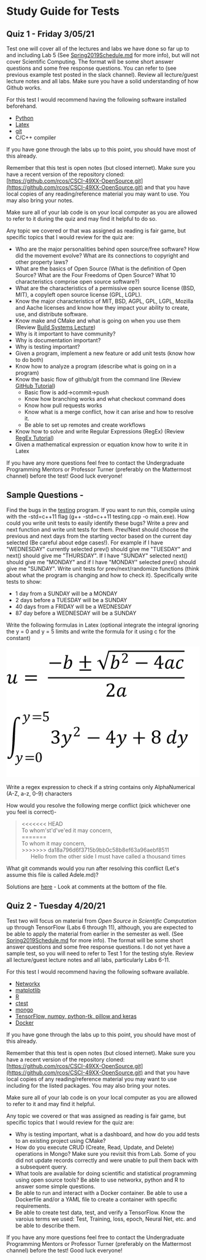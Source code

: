# Study Guide for Tests

## Quiz 1 - Friday 3/05/21

Test one will cover all of the lectures and labs we have done so far up to and including Lab 5
(See [Spring2019Schedule.md](Spring2019Schedule.md) for more info), but will not cover Scientific Computing.
The format will be some short answer questions and some free response
questions. You can refer to  (see previous example test posted
in the slack channel). Review all lecture/guest lecture notes and all labs. Make sure
you have a solid understanding of how Github works.

For this test I would recommend having the following software installed beforehand.

* [Python](https://www.python.org/downloads/)
* [Latex](https://www.latex-project.org/get/)
* [git](https://git-scm.com)
* C/C++ compiler

If you have gone through the labs up to this point, you should have most of this already. 

Remember that this test is open notes (but closed internet). Make sure you have a recent version of the repository cloned: [https://github.com/rcos/CSCI-49XX-OpenSource.git](https://github.com/rcos/CSCI-49XX-OpenSource.git) and that you have local copies of any reading/reference material you may want to use. You may also bring
your notes.

Make sure all of your lab code is on your local computer as you are allowed to refer to it during the quiz and may
find it helpful to do so.
	
Any topic we covered or that was assigned as reading is fair game, but specific topics that I would review for the quiz are:

* Who are the major personalities behind open source/free software? How did the movement evolve? What are its connections to copyright and other property laws? 
* What are the basics of Open Source (What is the definition of Open Source? What are the Four Freedoms of Open Source? What 10 characteristics comprise open source software?)
* What are the characteristics of a permissive open source license (BSD, MIT), a copyleft open source license (GPL, LGPL).
* Know the major characteristics of MIT, BSD, AGPL, GPL, LGPL, Mozilla and Aache licenses and know how they impact your ability to create, use, and distribute software.
* Know make and CMake and what is going on when you use them (Review [Build Systems Lecture](../Modules/BuildSystems/BuildSystems.pdf))
* Why is it important to have community? 
* Why is documentation important?
* Why is testing important? 
* Given a program, implement a new feature or add unit tests (know how to do both)
* Know how to analyze a program (describe what is going on in a program)
* Know the basic flow of github/git from the command line (Review [GitHub Tutorial](https://try.github.io/levels/1/challenges/1))
	* Basic flow is add->commit->push
	* Know how branching works and what checkout command does
	* Know how pull requests works
	* Know what is a merge conflict, how it can arise and how to resolve it.
	* Be able to set up remotes and create workflows
* Know how to solve and write Regular Expressions (RegEx) (Review [RegEx Tutorial](https://regexone.com/))
* Given a mathematical expression or equation know how to write it in Latex

If you have any more questions feel free to contact the Undergraduate Programming Mentors
or Professor Turner (preferably on the Mattermost channel) before the test! Good luck everyone!

## Sample Questions - 

Find the bugs in the [testing](testing.cpp) program. If you want to
run this, compile using with the -std=c++11 flag (g++ -std=c++11 testing.cpp -o main.exe). How could you write
unit tests to easily identify these bugs? Write a prev and next function and
write unit tests for them. Prev/Next should choose the previous and next
days from the starting vector based on the current day
selected (Be careful about edge cases!). For example if I have "WEDNESDAY" currently selected prev()
should give me "TUESDAY" and next() should give me "THURSDAY". If I have "SUNDAY" selected
next() should give me "MONDAY" and if I have "MONDAY" selected prev() should give me "SUNDAY". Write unit tests for
prev/next/randomize functions (think about what the program is changing
and how to check it). 
Specifically write tests to show:

* 1 day from a SUNDAY will be a MONDAY
* 2 days before a TUESDAY will be a SUNDAY
* 40 days from a FRIDAY will be a WEDNESDAY
* 87 day before a WEDNESDAY will be a SUNDAY

Write the following formulas in Latex (optional integrate the integral ignoring the y = 0 and y = 5 limits and write the formula for it 
using c for the constant) 

![Formulas](Photos/equations.png)

Write a regex expression to check if a string contains only AlphaNumerical (A-Z, a-z, 0-9) characters

How would you resolve the following merge conflict (pick whichever one you feel is correct)-

<blockquote>
	<p> 
		<<<<<<< HEAD
		<br />
		To whom'st'd've'ed it may concern, 
		<br />
		=======
		<br />
		To whom it may concern, 
		<br />
		>>>>>>> da18a796d6f3715b9bb0c58b8ef63a96aebf8511
		<br />
		 &nbsp;&nbsp;&nbsp;&nbsp;&nbsp; Hello from the other side I must have called a thousand times
	</p>
 </blockquote>
 What git commands would you run after resolving this conflict (Let's assume this file is called
 Adele.md)?

Solutions are [here](testing_solution.cpp) - Look at comments at the bottom of the file.

## Quiz 2 - Tuesday 4/20/21

Test two will focus on material from *Open Source in Scientific Computation* up through TensorFlow (Labs 6 through 11), although, you are expected to be able to apply the material from earlier in the semester as well.
(See [Spring2019Schedule.md](Spring2019Schedule.md) for more info).
The format will be some short answer questions and some free response
questions. I do not yet have a sample test, so you will need to refer to Test 1 for the testing style. Review all lecture/guest lecture notes and all labs, particularly Labs 6-11.

For this test I would recommend having the following software available.

* [Networkx](https://networkx.github.io/)
* [matplotlib](http://matplotlib.org/)
* [R](https://www.r-project.org/)
* [ctest](http://cmake.org)
* [mongo](https://docs.mongodb.org/manual/installation/)
* [TensorFlow, numpy, python-tk, pillow and keras](https://github.com/rcos/CSCI-49XX-OpenSource/blob/master/Modules/TensorFlow/Lab-TensorFlow.md)
* [Docker](http://tinyurl.com/docker19)

If you have gone through the labs up to this point, you should have most of this already. 

Remember that this test is open notes (but closed internet). Make sure you have a recent version of the repository cloned: [https://github.com/rcos/CSCI-49XX-OpenSource.git](https://github.com/rcos/CSCI-49XX-OpenSource.git) and that you have local copies of any reading/reference material you may want to use including for the listed packages. You may also bring
your notes.

Make sure all of your lab code is on your local computer as you are allowed to refer to it and may
find it helpful.
	
Any topic we covered or that was assigned as reading is fair game, but specific topics that I would review for the quiz are:

* Why is testing important, what is a dashboard, and how do you add tests to an existing project using CMake?
* How do you execute CRUD (Create, Read, Update, and Delete) operations in Mongo? Make sure you revisit this from Lab. Some of you did not update records correctly and were unable to pull them back with a subsequent query.
* What tools are available for doing scientific and statistical programming using open source tools? Be able to use networkx, python and R to answer some simple questions.
* Be able to run and interact with a Docker container. Be able to use a Dockerfile and/or a YAML file to create a container with specific requirements.
* Be able to create test data, test, and verify a TensorFlow. Know the varoius terms we used: Test, Training, loss, epoch, Neural Net, etc. and be able to describe them.

If you have any more questions feel free to contact the Undergraduate Programming Mentors
or Professor Turner (preferably on the Mattermost channel) before the test! Good luck everyone!


